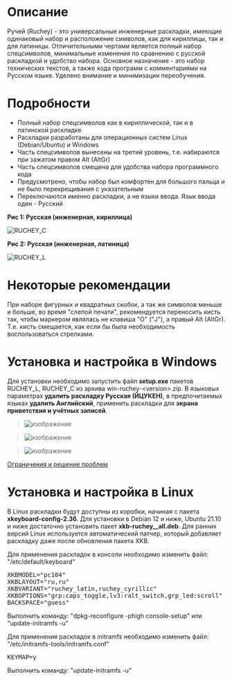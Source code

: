 # Описание
Ручей (Ruchey) - это универсальные инженерные раскладки, имеющие одинаковый набор и расположение символов, как для кириллицы, так и для латиницы. Отличительными чертами является полный набор спецсимволов, минимальные изменения по сравнению с русской раскладкой и удобство набора. Основное назначение - это набор технических текстов, а также кода программ с комментариями на Русском языке. Уделено внимание и минимизации переобучения. 

# Подробности
* Полный набор спецсимволов как в кириллической, так и в латинской раскладке
* Раскладки разработаны для операционных систем Linux (Debian/Ubuntu) и Windows
* Часть спецсимволов вынесены на третий уровень, т.е. набираются при зажатом правом Alt (AltGr)
* Часть спецсимволов смещена для удобства набора программного кода
* Предусмотрено, чтобы набор был комфортен для большого пальца и не было перекрещивания с указательным
* Переключаются именно раскладки, а не языки ввода. Язык ввода один - Русский

**Рис 1: Русская (инженерная, кириллица)**

![RUCHEY_C](https://user-images.githubusercontent.com/38563625/154332862-81e848c9-3eae-4a47-b5b1-bb62b1c27d15.png)

**Рис 2: Русская (инженерная, латиница)**

![RUCHEY_L](https://user-images.githubusercontent.com/38563625/154332902-a3118325-877f-464b-b8c1-4492f407ad7b.png)

# Некоторые рекомендации
При наборе фигурных и квадратных скобок, а так же символов меньше и больше, во время "слепой печати", рекомендуется переносить кисть так, чтобы маркером являлась не клавиша "О" ("J"), а правый Alt (AltGr). Т.е. кисть смещается, как если бы была необходимость воспользоваться стрелками.

# Установка и настройка в Windows
Для установки необходимо запустить файл **setup.exe** пакетов RUCHEY_L, RUCHEY_С из архива win-ruchey-\<version\>.zip.
В языковых параметрах **удалить раскладку Русская (ЙЦУКЕН)**, в предпочитаемых языках **удалить Английский**, применить раскладки для **экрана приветствия и учётных записей**.

> ![изображение](https://user-images.githubusercontent.com/38563625/154340117-ff1e9ce8-c613-4ee0-a31e-29406341a1f6.png)
  
> ![изображение](https://user-images.githubusercontent.com/38563625/154340195-95136751-4ba7-48e3-b0a0-98e6e6b27bdc.png)
  
> ![изображение](https://user-images.githubusercontent.com/38563625/154341690-fc78ea91-1e37-43b0-b6e4-48cb53f275ab.png)

[Ограничения и решение проблем](https://github.com/A-Projects/Ruchey/wiki/%D0%9E%D0%B3%D1%80%D0%B0%D0%BD%D0%B8%D1%87%D0%B5%D0%BD%D0%B8%D1%8F-%D0%B8-%D1%80%D0%B5%D1%88%D0%B5%D0%BD%D0%B8%D0%B5-%D0%BF%D1%80%D0%BE%D0%B1%D0%BB%D0%B5%D0%BC)

# Установка и настройка в Linux
В Linux раскладки будут доступны из коробки, начиная с пакета **xkeyboard-config-2.36**. Для установки в Debian 12 и ниже, Ubuntu 21.10 и ниже  достаточно установить пакет **xkb-ruchey_<version>_all.deb**. Для ранних версий Linux используется автоматический патчер, который добавляет раскладку даже после обновления пакета XKB.

Для применения раскладок в консоли необходимо изменить файл: "/etc/default/keyboard"
<pre>
XKBMODEL="pc104"
XKBLAYOUT="ru,ru"
XKBVARIANT="ruchey_latin,ruchey_cyrillic"
XKBOPTIONS="grp:caps_toggle,lv3:ralt_switch,grp_led:scroll"
BACKSPACE="guess"
</pre>
Выполнить команду: "dpkg-reconfigure -phigh console-setup" или "update-initramfs -u"

Для применения раскладок в initramfs необходимо изменить файл: "/etc/initramfs-tools/initramfs.conf"
<pre>
KEYMAP=y
</pre>
Выполнить команду: "update-initramfs -u"
